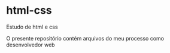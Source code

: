 # html-css
 Estudo de html e css

O presente repositório contém arquivos do meu processo como desenvolvedor web